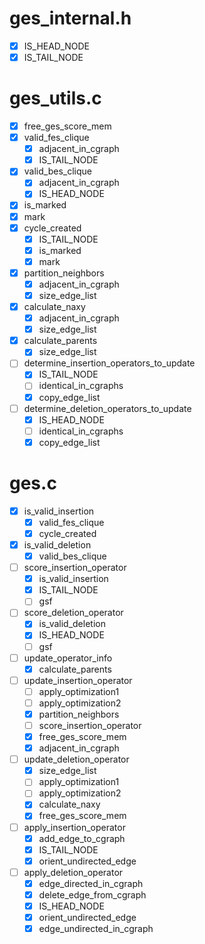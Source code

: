 # ges_internal.h
- [x] IS_HEAD_NODE
- [x] IS_TAIL_NODE
# ges_utils.c
- [x] free_ges_score_mem
- [x] valid_fes_clique
  - [x] adjacent_in_cgraph
  - [x] IS_TAIL_NODE
- [x] valid_bes_clique
  - [x] adjacent_in_cgraph
  - [x] IS_HEAD_NODE
- [x] is_marked
- [x] mark
- [x] cycle_created
  - [x]  IS_TAIL_NODE
  - [x] is_marked
  - [x] mark
- [x] partition_neighbors
  - [x] adjacent_in_cgraph
  - [x] size_edge_list
- [x] calculate_naxy
  - [x] adjacent_in_cgraph
  - [x] size_edge_list
- [x] calculate_parents
  - [x] size_edge_list
- [ ] determine_insertion_operators_to_update
  - [x] IS_TAIL_NODE
  - [ ] identical_in_cgraphs
  - [x] copy_edge_list
- [ ] determine_deletion_operators_to_update
  - [x] IS_HEAD_NODE
  - [ ] identical_in_cgraphs
  - [x] copy_edge_list
# ges.c
- [x] is_valid_insertion
  - [x] valid_fes_clique
  - [x] cycle_created
- [x] is_valid_deletion
  - [x] valid_bes_clique
- [ ] score_insertion_operator
  - [x] is_valid_insertion
  - [x] IS_TAIL_NODE
  - [ ] gsf
- [ ] score_deletion_operator
  - [x] is_valid_deletion
  - [x] IS_HEAD_NODE
  - [ ] gsf
- [ ] update_operator_info
  - [x] calculate_parents
- [ ] update_insertion_operator
  - [ ] apply_optimization1
  - [ ] apply_optimization2
  - [x] partition_neighbors
  - [ ] score_insertion_operator
  - [X] free_ges_score_mem
  - [x] adjacent_in_cgraph
- [ ] update_deletion_operator
  - [x] size_edge_list
  - [ ] apply_optimization1
  - [ ] apply_optimization2
  - [x] calculate_naxy
  - [X] free_ges_score_mem
- [ ] apply_insertion_operator
  - [x] add_edge_to_cgraph
  - [x] IS_TAIL_NODE
  - [x] orient_undirected_edge
- [ ] apply_deletion_operator
  - [x] edge_directed_in_cgraph
  - [x] delete_edge_from_cgraph
  - [x] IS_HEAD_NODE
  - [x] orient_undirected_edge
  - [x] edge_undirected_in_cgraph
